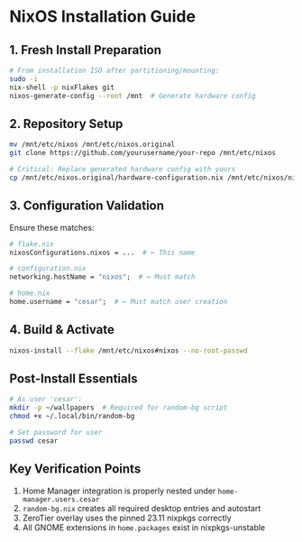 # NixOS Installation Guide

## 1. Fresh Install Preparation
```bash
# From installation ISO after partitioning/mounting:
sudo -i
nix-shell -p nixFlakes git
nixos-generate-config --root /mnt  # Generate hardware config
```

## 2. Repository Setup
```bash
mv /mnt/etc/nixos /mnt/etc/nixos.original
git clone https://github.com/yourusername/your-repo /mnt/etc/nixos

# Critical: Replace generated hardware config with yours
cp /mnt/etc/nixos.original/hardware-configuration.nix /mnt/etc/nixos/nixos/
```

## 3. Configuration Validation
Ensure these matches:
```nix
# flake.nix
nixosConfigurations.nixos = ...  # ← This name

# configuration.nix
networking.hostName = "nixos";  # ← Must match

# home.nix
home.username = "cesar";  # ← Must match user creation
```

## 4. Build & Activate
```bash
nixos-install --flake /mnt/etc/nixos#nixos --no-root-passwd
```

## Post-Install Essentials
```bash
# As user 'cesar':
mkdir -p ~/wallpapers  # Required for random-bg script
chmod +x ~/.local/bin/random-bg

# Set password for user
passwd cesar
```

## Key Verification Points
1. Home Manager integration is properly nested under `home-manager.users.cesar`
2. `random-bg.nix` creates all required desktop entries and autostart
3. ZeroTier overlay uses the pinned 23.11 nixpkgs correctly
4. All GNOME extensions in `home.packages` exist in nixpkgs-unstable
